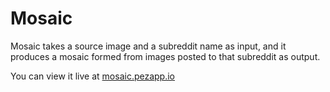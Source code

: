 # Mosaic

Mosaic takes a source image and a subreddit name as input, 
and it produces a mosaic formed from images posted to that 
subreddit as output.

You can view it live at [mosaic.pezapp.io](mosaic.pezapp.io)
